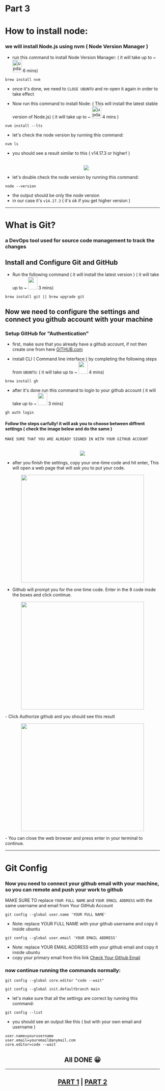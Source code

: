 # Part 3
# How to install node:
### we will install Node.js using nvm ( Node Version Manager )
- run this command to install Node Version Manager: ( it will take up to ~ <img height="40px" width="30px" src="images/Time.png" alt="update your windows now"> 6 mins)

```
brew install nvm
```
- once it's done, we need to `CLOSE UBUNTU` and re-open it again in order to take effect

- Now run this command to install Node: ( This will install the latest stable version of Node.js) ( it will take up to ~ <img height="40px" width="30px" src="images/Time.png" alt="update your windows now"> 4 mins )

```
nvm install --lts
```
- let's check the node version by running this command:
```
nvm ls
```
- you should see a result similar to this ( v14.17.3 or higher! )
<br> <br> <p align="center"><kbd>![](images/nodeCheck.jpg)</kbd></p>

- let's double check the node version by running this command:
```
node --version
```
- the output should be only the node version 
- in our case it's `v14.17.3` ( it's ok if you get higher version )

<hr>

# What is Git?
### a DevOps tool used for source code management to track the changes

## Install and Configure Git and GitHub

- Run the following command ( it will install the latest version ) ( it will take up to ~ <img height="40px" width="30px" src="images/Time.png" alt=""> 3 mins)
```
brew install git || brew upgrade git
```
## Now we need to configure the settings and connect you github account with your machine

### Setup GitHub for "Authentication"

- first, make sure that you already have a github account, if not then create one from here <a href="https://github.com/signup?source=login">GITHUB.com</a>

- install CLI ( Command line interface ) by completing the following steps from `UBUNTU`: ( it will take up to ~ <img height="40px" width="30px" src="images/Time.png" alt=""> 4 mins)
```
brew install gh
```

- after it's done run this command to login to your github account ( it will take up to ~ <img height="40px" width="30px" src="images/Time.png" alt=""> 3 mins)
```
gh auth login
```
#### Follow the steps carfully! it will ask you to choose between diffrent settings ( check the image below and do the same )
`MAKE SURE THAT YOU ARE ALREADY SIGNED IN WITH YOUR GITHUB ACCOUNT`
<br> &nbsp; <p align="center"> <kbd>![](images/GithubSettings.png)</kbd></p>

- after you finish the settings, copy your one-time code and hit enter, This will open a web page that will ask you to put your code.

<p align="center"><kbd><img height="350px" width="400px" src="images/putcode.jpg" alt=""></kbd></p>

- Github will prompt you for the one time code. Enter in the 8 code insde the boxes and click continue.

<p align="center"><kbd><img height="350px" width="400px" src="images/verfiy-access.jpg" alt=""></kbd></p>
- Click Authorize github and you should see this result
<br> <p align="center"><kbd><img height="350px" width="400px" src="images/congrats.jpg" alt=""></kbd></p>
- You can close the web browser and press enter in your terminal to continue.

<hr>

# Git Config
### Now you need to connect your github email with your machine, so you can remote and push your work to github

MAKE SURE TO replace `YOUR FULL NAME` and `YOUR EMAIL ADDRESS` with the same username and email from Your GitHub Account

```
git config --global user.name 'YOUR FULL NAME'
```
- Note: replace YOUR FULL NAME with your github username and copy it inside ubuntu
```
git config --global user.email 'YOUR EMAIL ADDRESS'
```
- Note: replace YOUR EMAIL ADDRESS with your github email and copy it inside ubuntu
- copy your primary email from this link <a href="https://github.com/settings/emails">Check Your Github Email</a>

### now continue running the commands normally: 
```
git config --global core.editor "code --wait"
```
```
git config --global init.defaultbranch main
```

- let's make sure that all the settings are correct by running this command:
```
git config --list
```
- you should see an output like this ( but with your own email and username )
```
user.name=yourusername
user.email=youremail@anymail.com
core.editor=code --wait
```
<h2 align="center"> All DONE 😀 </h2>

<hr>

<h2 align="center"><a href="part1.md">PART 1</a> | <a href="part2.md">PART 2</a></h2>
